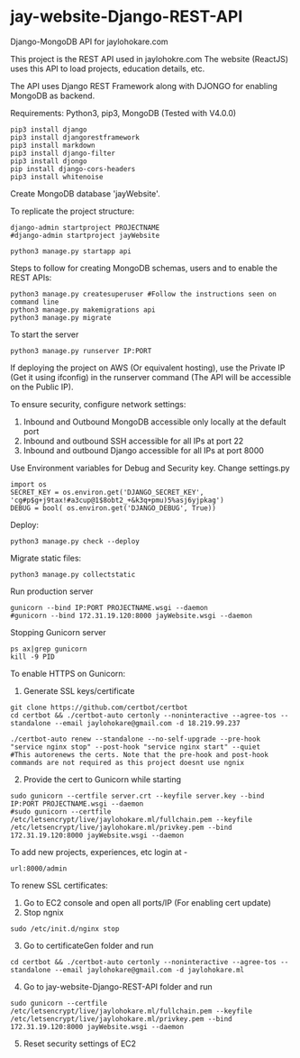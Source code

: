 # jay-website-Django-REST-API
Django-MongoDB API for jaylohokare.com

This project is the REST API used in jaylohokre.com
The website (ReactJS) uses this API to load projects, education details, etc.

The API uses Django REST Framework along with DJONGO for enabling MongoDB as backend.

Requirements:
Python3,
pip3,
MongoDB (Tested with V4.0.0)

```
pip3 install django
pip3 install djangorestframework
pip3 install markdown       
pip3 install django-filter  
pip3 install djongo
pip install django-cors-headers
pip3 install whitenoise
```
Create MongoDB database 'jayWebsite'.

To replicate the project structure:

```
django-admin startproject PROJECTNAME
#django-admin startproject jayWebsite

python3 manage.py startapp api
```

Steps to follow for creating MongoDB schemas, users and to enable the REST APIs:

```
python3 manage.py createsuperuser #Follow the instructions seen on command line
python3 manage.py makemigrations api
python3 manage.py migrate
```

To start the server

```
python3 manage.py runserver IP:PORT
```

If deploying the project on AWS (Or equivalent hosting), use the Private IP (Get it using ifconfig) in the runserver command (The API will be accessible on the Public IP). 

To ensure security, configure network settings:
1. Inbound and Outbound MongoDB accessible only locally at the default port
2. Inbound and outbound SSH accessible for all IPs at port 22
3. Inbound and outbound Django accessible for all IPs at port 8000


Use Environment variables for Debug and Security key. Change settings.py
```
import os
SECRET_KEY = os.environ.get('DJANGO_SECRET_KEY', 'cg#p$g+j9tax!#a3cup@1$8obt2_+&k3q+pmu)5%asj6yjpkag')
DEBUG = bool( os.environ.get('DJANGO_DEBUG', True))
```

Deploy:
```
python3 manage.py check --deploy
```

Migrate static files:
```
python3 manage.py collectstatic
```

Run production server
```
gunicorn --bind IP:PORT PROJECTNAME.wsgi --daemon
#gunicorn --bind 172.31.19.120:8000 jayWebsite.wsgi --daemon
```

Stopping Gunicorn server
```
ps ax|grep gunicorn
kill -9 PID
```

To enable HTTPS on Gunicorn:
1. Generate SSL keys/certificate
```
git clone https://github.com/certbot/certbot
cd certbot && ./certbot-auto certonly --noninteractive --agree-tos --standalone --email jaylohokare@gmail.com -d 18.219.99.237

./certbot-auto renew --standalone --no-self-upgrade --pre-hook "service nginx stop" --post-hook "service nginx start" --quiet
#This autorenews the certs. Note that the pre-hook and post-hook commands are not required as this project doesnt use ngnix
```

2. Provide the cert to Gunicorn while starting
```
sudo gunicorn --certfile server.crt --keyfile server.key --bind IP:PORT PROJECTNAME.wsgi --daemon
#sudo gunicorn --certfile /etc/letsencrypt/live/jaylohokare.ml/fullchain.pem --keyfile /etc/letsencrypt/live/jaylohokare.ml/privkey.pem --bind 172.31.19.120:8000 jayWebsite.wsgi --daemon
```

To add new projects, experiences, etc login at -
```
url:8000/admin
```

To renew SSL certificates:
1. Go to EC2 console and open all ports/IP (For enabling cert update)
2. Stop ngnix
```
sudo /etc/init.d/nginx stop
```
3. Go to certificateGen folder and run 
```
cd certbot && ./certbot-auto certonly --noninteractive --agree-tos --standalone --email jaylohokare@gmail.com -d jaylohokare.ml
```
4. Go to jay-website-Django-REST-API folder and run
```
sudo gunicorn --certfile /etc/letsencrypt/live/jaylohokare.ml/fullchain.pem --keyfile /etc/letsencrypt/live/jaylohokare.ml/privkey.pem --bind 172.31.19.120:8000 jayWebsite.wsgi --daemon
```
5. Reset security settings of EC2
